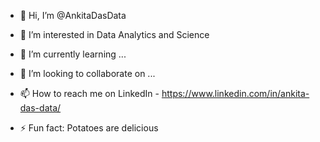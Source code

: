- 👋 Hi, I’m @AnkitaDasData
- 👀 I’m interested in Data Analytics and Science
- 🌱 I’m currently learning ...
- 💞️ I’m looking to collaborate on ...
- 📫 How to reach me on LinkedIn - https://www.linkedin.com/in/ankita-das-data/

- ⚡ Fun fact: Potatoes are delicious

<!---
AnkitaDasData/AnkitaDasData is a ✨ special ✨ repository because its `README.md` (this file) appears on your GitHub profile.
You can click the Preview link to take a look at your changes.
--->
